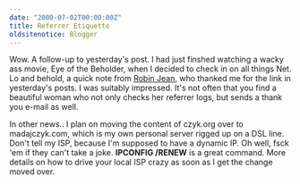 ```yaml
---
date: "2000-07-02T00:00:00Z"
title: Referrer Etiquette
oldsitenotice: Blogger
---
```

Wow. A follow-up to yesterday's post. I had just finshed watching a wacky ass movie, Eye of the Beholder, when I decided to check in on all things Net. Lo and behold, a quick note from [Robin Jean][1], who thanked me for the link in yesterday's posts. I was suitably impressed. It's not often that you find a beautiful woman who not only checks her referrer logs, but sends a thank you e-mail as well. 

In other news.. I plan on moving the content of czyk.org over to madajczyk.com, which is my own personal server rigged up on a DSL line. Don't tell my ISP, because I'm supposed to have a dynamic IP. Oh well, fsck 'em if they can't take a joke. **IPCONFIG /RENEW** is a great command. More details on how to drive your local ISP crazy as soon as I get the change moved over.

[1]: http://www.robinjean.com/

